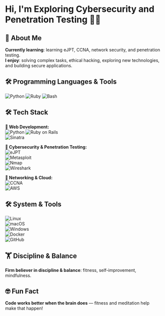 # Hi, I'm Exploring Cybersecurity and Penetration Testing 🏴‍☠️

## 🚀 About Me
**Currently learning**: learning eJPT, CCNA, network security, and penetration testing.  
**I enjoy**: solving complex tasks, ethical hacking, exploring new technologies, and building secure applications.

## 🛠 Programming Languages & Tools
![Python](https://img.shields.io/badge/-Python-3776AB?logo=python&logoColor=white)
![Ruby](https://img.shields.io/badge/-Ruby-CC342D?logo=ruby&logoColor=white)
![Bash](https://img.shields.io/badge/-Bash-4EAA25?logo=gnu-bash&logoColor=white)

## 🛠 Tech Stack

**🔹 Web Development:**  
![Python](https://img.shields.io/badge/Python-3776AB?logo=python&logoColor=fff)
![Ruby on Rails](https://img.shields.io/badge/-Ruby_on_Rails-CC0000?logo=ruby-on-rails&logoColor=white)  
![Sinatra](https://img.shields.io/badge/-Sinatra-FF4F00?logo=sinatra&logoColor=white)

**🔹 Cybersecurity & Penetration Testing:**  
![eJPT](https://img.shields.io/badge/-eJPT-8A2BE2?logo=ejpt&logoColor=white)  
![Metasploit](https://img.shields.io/badge/-Metasploit-8A2BE2?logo=metasploit&logoColor=white)  
![Nmap](https://img.shields.io/badge/-Nmap-4682B4?logo=nmap&logoColor=white)  
![Wireshark](https://img.shields.io/badge/-Wireshark-1679A7?logo=wireshark&logoColor=white)

**🔹 Networking & Cloud:**  
![CCNA](https://img.shields.io/badge/-CCNA-1F75FE?logo=cisco&logoColor=white)  
![AWS](https://img.shields.io/badge/-AWS-FF9900?logo=amazonaws&logoColor=white)

## 🛠 System & Tools
![Linux](https://img.shields.io/badge/-Linux-FCC624?logo=linux&logoColor=black)  
![macOS](https://img.shields.io/badge/-macOS-000000?logo=apple&logoColor=white)  
![Windows](https://img.shields.io/badge/-Windows-0078D6?logo=windows&logoColor=white)  
![Docker](https://img.shields.io/badge/-Docker-2496ED?logo=docker&logoColor=white)  
![GitHub](https://img.shields.io/badge/-GitHub-181717?logo=github&logoColor=white)

## 🏋️ Discipline & Balance
**Firm believer in discipline & balance**: fitness, self-improvement, mindfulness.

## 🤓 Fun Fact
**Code works better when the brain does** — fitness and meditation help make that happen!
